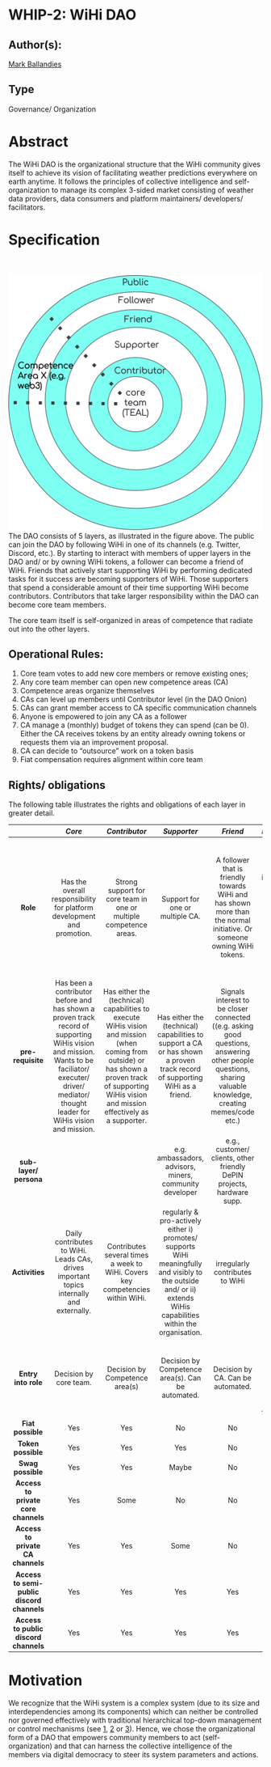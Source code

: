 # WHIP-2: WiHi DAO

## Author(s):

[Mark Ballandies](https://twitter.com/BallandiesMC)

## Type

Governance/ Organization

# Abstract 
The WiHi DAO is the organizational structure that the WiHi community gives itself to achieve its vision of facilitating weather predictions everywhere on earth anytime. It follows the principles of collective intelligence and self-organization to manage its complex 3-sided market consisting of weather data providers, data consumers and platform maintainers/ developers/ facilitators. 

# Specification 

<img src="wihi_DAO_onion.png" alt="drawing" width="1" height="1"/>

![WiHi DAO onion](wihi_DAO_onion.png)
The DAO consists of 5 layers, as illustrated in the figure above. The public can join the DAO by following WiHi in one of its channels (e.g. Twitter, Discord, etc.). By starting to interact with members of upper layers in the DAO and/ or by owning WiHi tokens, a follower can become a friend of WiHi. Friends that actively start supporting WiHi by performing dedicated tasks for it success are becoming supporters of WiHi. Those supporters that spend a considerable amount of their time supporting WiHi become contributors. Contributors that take larger responsibility within the DAO can become core team members.

The core team itself is self-organized in areas of competence that radiate out into the other layers.

## Operational Rules:
1. Core team votes to add new core members or remove existing ones;
2. Any core team member can open new competence areas (CA)
3. Competence areas organize themselves
4. CAs can level up members until Contributor level (in the DAO Onion)
5. CAs can grant member access to CA specific communication channels 
5. Anyone is empowered to join any CA as a follower
6. CA manage a (monthly) budget of tokens they can spend (can be 0). Either the CA receives tokens by an entity already owning tokens or requests them via an improvement proposal.
7. CA can decide to “outsource” work on a token basis
8. Fiat compensation requires alignment within core team

## Rights/ obligations
The following table illustrates the rights and obligations of each layer in greater detail. 

|                                            |                                                                                                      _Core_                                                                                                     |                                                                                               _Contributor_                                                                                               |                                                                             _Supporter_                                                                             |                                                                            _Friend_                                                                           |                                              _Follower_                                              |
|:------------------------------------------:|:---------------------------------------------------------------------------------------------------------------------------------------------------------------------------------------------------------------:|:---------------------------------------------------------------------------------------------------------------------------------------------------------------------------------------------------------:|:-------------------------------------------------------------------------------------------------------------------------------------------------------------------:|:-------------------------------------------------------------------------------------------------------------------------------------------------------------:|:----------------------------------------------------------------------------------------------------:|
|                  **Role**                  |                                                                     Has the overall responsibility for platform development and promotion.                                                                      |                                                                     Strong support for core team in one or multiple competence areas.                                                                     |                                                                   Support for one or multiple CA.                                                                   |                    A follower that is friendly towards WiHi  and has shown more than the normal initiative. Or someone owning WiHi tokens.                    | Want to learn more/ are intrigued about WiHi. Anyone can become a follower out of their own power. |
|              **pre-requisite**             | Has been a contributor before and has shown a proven track record of  supporting WiHis vision and mission.  Wants to be faciliator/ executer/  driver/ mediator/ thought leader for  WiHis vision and mission.  | Has either the (technical) capabilities to execute WiHis vision and mission (when coming from outside) or has shown a  proven track of supporting WiHis vision  and mission effectively as a supporter. |                     Has either the (technical) capabilities to support a CA or has shown a proven track record of supporting WiHi as a friend.                    | Signals interest to be closer connected ((e.g. asking good questions, answering other people questions, sharing valuable knowledge, creating memes/code etc.) |                                                 None                                                 |
|           **sub-layer/ persona**           |                                                                                                                                                                                                                 |                                                                                                                                                                                                           |                                                       e.g. ambassadors, advisors, miners, community developer                                                       |                                             e.g., customer/ clients, other friendly DePIN projects, hardware supp.                                            |                                                                                                      |
|               **Activities**               |                                                             Daily contributes to WiHi. Leads CAs, drives important topics internally and externally.                                                            |                                                              Contributes several times a week to WiHi. Covers key competencies within WiHi.                                                             | regularly & pro-actively either i) promotes/ supports WiHi meaningfully and visibly to the outside and/ or ii) extends  WiHis capabilities within the organisation. |                                                               irregularly contributes to WiHi                                                               |                                    Informs him/ herself on WiHi.                                   |
|             **Entry into role**            |                                                                                              Decision by core team.                                                                                             |                                                                                       Decision by Competence area(s)                                                                                      |                                                       Decision by Competence area(s).  Can be automated.                                                       |                                                               Decision by CA. Can be automated.                                                               |                   self-action (by joining discord/ mailing list/ twitter follower)                   |
|              **Fiat possible**             |                                                                                                       Yes                                                                                                       |                                                                                                    Yes                                                                                                    |                                                                                  No                                                                                 |                                                                               No                                                                              |                                                  No                                                  |
|             **Token possible**             |                                                                                                       Yes                                                                                                       |                                                                                                    Yes                                                                                                    |                                                                                 Yes                                                                                 |                                                                               No                                                                              |                                                  No                                                  |
|              **Swag possible**             |                                                                                                       Yes                                                                                                       |                                                                                                    Yes                                                                                                    |                                                                                Maybe                                                                                |                                                                               No                                                                              |                                                  No                                                  |
|  **Access to private core channels**  |                                                                                                       Yes                                                                                                       |                                                                                                    Some                                                                                                   |                                                                                  No                                                                                 |                                                                               No                                                                              |                                                  No                                                  |
|      **Access to private CA channels**     |                                                                                                       Yes                                                                                                       |                                                                                                    Yes                                                                                                    |                                                                                 Some                                                                                |                                                                               No                                                                              |                                                  No                                                  |
| **Access to semi-public discord channels** |                                                                                                       Yes                                                                                                       |                                                                                                    Yes                                                                                                    |                                                                                 Yes                                                                                 |                                                                              Yes                                                                              |                                                  No                                                  |
|    **Access to public discord channels**   |   Yes                                                                                                                                                                                                              |         Yes                                                                                                                                                                                                  | Yes                                                                                                                                                                    |       Yes                                                                                                                                                        |    Yes                                                                                                  |


# Motivation
We recognize that the WiHi system is a complex system (due to its size and interdependencies among its components) which can neither be controlled nor governed effectively with traditional hierarchical top-down management or control mechanisms (see [1](https://www.researchgate.net/publication/364949613_Democracy_by_Design_Perspectives_for_Digitally_Assisted_Participatory_Upgrades_of_Society), [2](https://link.springer.com/book/10.1007/978-3-030-62330-2) or [3](https://medium.com/coinmonks/complex-systems-part-2-managing-complexity-with-bottom-up-solutions-9d6fadd88cc4)). Hence, we chose the organizational form of a DAO that empowers community members to act (self-organization) and that can harness the collective intelligence of the members via digital democracy to steer its system parameters and actions. 


